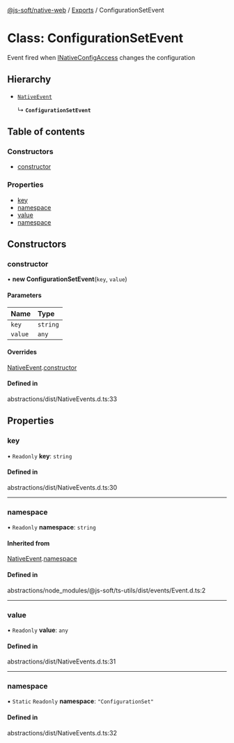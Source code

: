 [@js-soft/native-web](../README.md) / [Exports](../modules.md) / ConfigurationSetEvent

# Class: ConfigurationSetEvent

Event fired when [INativeConfigAccess](../interfaces/INativeConfigAccess.md) changes the configuration

## Hierarchy

-   [`NativeEvent`](NativeEvent.md)

    ↳ **`ConfigurationSetEvent`**

## Table of contents

### Constructors

-   [constructor](ConfigurationSetEvent.md#constructor)

### Properties

-   [key](ConfigurationSetEvent.md#key)
-   [namespace](ConfigurationSetEvent.md#namespace)
-   [value](ConfigurationSetEvent.md#value)
-   [namespace](ConfigurationSetEvent.md#namespace)

## Constructors

### constructor

• **new ConfigurationSetEvent**(`key`, `value`)

#### Parameters

| Name    | Type     |
| :------ | :------- |
| `key`   | `string` |
| `value` | `any`    |

#### Overrides

[NativeEvent](NativeEvent.md).[constructor](NativeEvent.md#constructor)

#### Defined in

abstractions/dist/NativeEvents.d.ts:33

## Properties

### key

• `Readonly` **key**: `string`

#### Defined in

abstractions/dist/NativeEvents.d.ts:30

---

### namespace

• `Readonly` **namespace**: `string`

#### Inherited from

[NativeEvent](NativeEvent.md).[namespace](NativeEvent.md#namespace)

#### Defined in

abstractions/node_modules/@js-soft/ts-utils/dist/events/Event.d.ts:2

---

### value

• `Readonly` **value**: `any`

#### Defined in

abstractions/dist/NativeEvents.d.ts:31

---

### namespace

▪ `Static` `Readonly` **namespace**: `"ConfigurationSet"`

#### Defined in

abstractions/dist/NativeEvents.d.ts:32
